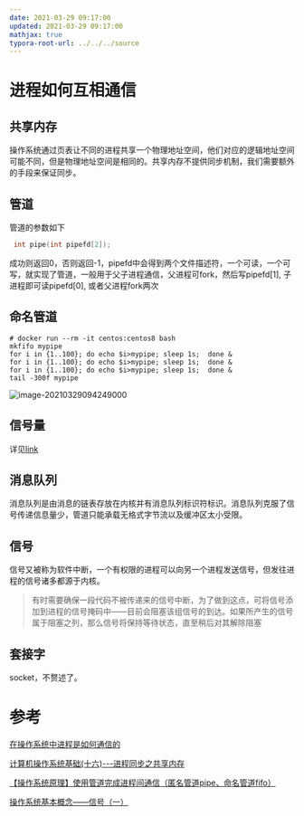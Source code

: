 ```yaml
---
date: 2021-03-29 09:17:00
updated: 2021-03-29 09:17:00
mathjax: true
typora-root-url: ../../../source
---
```


# 进程如何互相通信

## 共享内存

 操作系统通过页表让不同的进程共享一个物理地址空间，他们对应的逻辑地址空间可能不同，但是物理地址空间是相同的。共享内存不提供同步机制，我们需要额外的手段来保证同步。

<!-- more --->

## 管道

管道的参数如下

```c
 int pipe(int pipefd[2]);
```

成功则返回0，否则返回-1，pipefd中会得到两个文件描述符，一个可读，一个可写，就实现了管道，一般用于父子进程通信，父进程可fork，然后写pipefd[1], 子进程即可读pipefd[0], 或者父进程fork两次

## 命名管道

```shell
# docker run --rm -it centos:centos8 bash
mkfifo mypipe
for i in {1..100}; do echo $i>mypipe; sleep 1s;  done &
for i in {1..100}; do echo $i>mypipe; sleep 1s;  done &
for i in {1..100}; do echo $i>mypipe; sleep 1s;  done &
tail -300f mypipe
```
![image-20210329094249000](/images/image-20210329094249000.png)

## 信号量

详见[link](/QPI740.html#第31章-信号量)

## 消息队列

消息队列是由消息的链表存放在内核并有消息队列标识符标识。消息队列克服了信号传递信息量少，管道只能承载无格式字节流以及缓冲区太小受限。

## 信号

信号又被称为软件中断，一个有权限的进程可以向另一个进程发送信号，但发往进程的信号诸多都源于内核。

> 有时需要确保一段代码不被传递来的信号中断，为了做到这点，可将信号添加到进程的信号掩码中——目前会阻塞该组信号的到达。如果所产生的信号属于阻塞之列，那么信号将保持等待状态，直至稍后对其解除阻塞

## 套接字

 socket，不赘述了。

# 参考

[在操作系统中进程是如何通信的](https://blog.csdn.net/weixin_30600197/article/details/99061584)

[计算机操作系统基础(十六)---进程同步之共享内存](http://www.zyiz.net/tech/detail-142992.html)

[【操作系统原理】使用管道完成进程间通信（匿名管道pipe、命名管道fifo）](https://blog.csdn.net/qq_36829091/article/details/80138836)

[操作系统基本概念——信号（一）](https://blog.csdn.net/u011389977/article/details/53189763)